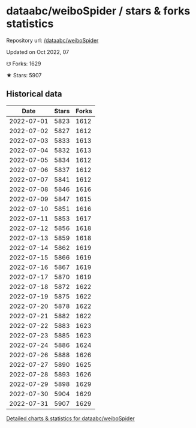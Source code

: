 # dataabc/weiboSpider / stars & forks statistics

Repository url: [/dataabc/weiboSpider](https://github.com/dataabc/weiboSpider)

Updated on Oct 2022, 07

☋ Forks: 1629

★ Stars: 5907

## Historical data
| Date | Stars | Forks |
|------|-------|-------|
| 2022-07-01 | 5823 | 1612 | 
| 2022-07-02 | 5827 | 1612 | 
| 2022-07-03 | 5833 | 1613 | 
| 2022-07-04 | 5832 | 1613 | 
| 2022-07-05 | 5834 | 1612 | 
| 2022-07-06 | 5837 | 1612 | 
| 2022-07-07 | 5841 | 1612 | 
| 2022-07-08 | 5846 | 1616 | 
| 2022-07-09 | 5847 | 1615 | 
| 2022-07-10 | 5851 | 1616 | 
| 2022-07-11 | 5853 | 1617 | 
| 2022-07-12 | 5856 | 1618 | 
| 2022-07-13 | 5859 | 1618 | 
| 2022-07-14 | 5862 | 1619 | 
| 2022-07-15 | 5866 | 1619 | 
| 2022-07-16 | 5867 | 1619 | 
| 2022-07-17 | 5870 | 1619 | 
| 2022-07-18 | 5872 | 1622 | 
| 2022-07-19 | 5875 | 1622 | 
| 2022-07-20 | 5878 | 1622 | 
| 2022-07-21 | 5882 | 1622 | 
| 2022-07-22 | 5883 | 1623 | 
| 2022-07-23 | 5885 | 1623 | 
| 2022-07-24 | 5886 | 1624 | 
| 2022-07-26 | 5888 | 1626 | 
| 2022-07-27 | 5890 | 1625 | 
| 2022-07-28 | 5893 | 1626 | 
| 2022-07-29 | 5898 | 1629 | 
| 2022-07-30 | 5904 | 1629 | 
| 2022-07-31 | 5907 | 1629 | 


[Detailed charts & statistics for dataabc/weiboSpider](https://reviewgithub.com/rep/dataabc/weiboSpider)
